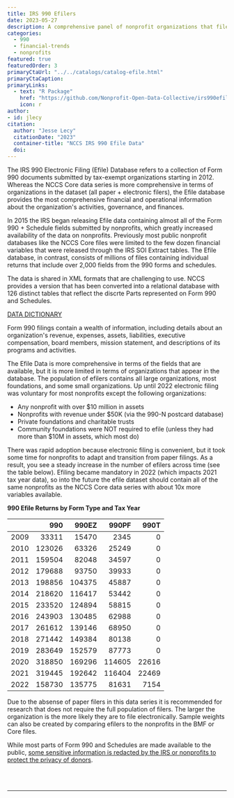 ```yaml
---
title: IRS 990 Efilers
date: 2023-05-27
description: A comprehensive panel of nonprofit organizations that file IRS form 990. 
categories:
  - 990
  - financial-trends
  - nonprofits
featured: true
featuredOrder: 3
primaryCtaUrl: "../../catalogs/catalog-efile.html"
primaryCtaCaption:
primaryLinks:
  - text: "R Package"
    href: "https://github.com/Nonprofit-Open-Data-Collective/irs990efile"
    icon: r
author:
- id: jlecy
citation: 
  author: "Jesse Lecy"
  citationDate: "2023"
  container-title: "NCCS IRS 990 Efile Data"
  doi:
---
```


The IRS 990 Electronic Filing (Efile) Database refers to a collection of Form 990 documents submitted by tax-exempt organizations starting in 2012. Whereas the NCCS Core data series is more comprehensive in terms of organizations in the dataset (all paper + electronic filers), the Efile database provides the most comprehensive financial and operational information about the organization's activities, governance, and finances.

In 2015 the IRS began releasing Efile data containing almost all of the Form 990 + Schedule fields submitted by nonprofits, which greatly increased availability of the data on nonprofits. Previously most public nonprofit databases like the NCCS Core files were limited to the few dozen financial variables that were released through the IRS SOI Extract tables. The Efile database, in contrast, consists of millions of files containing individual returns that include over 2,000 fields from the 990 forms and schedules. 

The data is shared in XML formats that are challenging to use. NCCS provides a version that has been converted into a relational database with 126 distinct tables that reflect the discrte Parts represented on Form 990 and Schedules.  

<a class="btn -tertiary " href="https://nonprofit-open-data-collective.github.io/irs990efile/data-dictionary/data-dictionary.html">
  <span>DATA DICTIONARY</span>
</a>

Form 990 filings contain a wealth of information, including details about an organization's revenue, expenses, assets, liabilities, executive compensation, board members, mission statement, and descriptions of its programs and activities. 

The Efile Data is more comprehensive in terms of the fields that are available, but it is more limited in terms of organizations that appear in the database. The population of efilers contains all large organizations, most foundations, and some small organizations. Up until 2022 electronic filing was voluntary for most nonprofits except the following organizations:  

* Any nonprofit with over $10 million in assets 
* Nonprofits with revenue under $50K (via the 990-N postcard database)
* Private foundations and charitable trusts
* Community foundations were NOT required to efile (unless they had more than $10M in assets, which most do) 

There was rapid adoption because electronic filing is convenient, but it took some time for nonprofits to adapt and transition from paper filings. As a result, you see a steady increase in the number of efilers across time (see the table below). Efiling became mandatory in 2022 (which impacts 2021 tax year data), so into the future the efile dataset should contain all of the same nonprofits as the NCCS Core data series with about 10x more variables available.   

**990 Efile Returns by Form Type and Tax Year**

|     |    990|  990EZ|  990PF|  990T|
|:----|------:|------:|------:|-----:|
|2009 |  33311|  15470|   2345|     0|
|2010 | 123026|  63326|  25249|     0|
|2011 | 159504|  82048|  34597|     0|
|2012 | 179688|  93750|  39933|     0|
|2013 | 198856| 104375|  45887|     0|
|2014 | 218620| 116417|  53442|     0|
|2015 | 233520| 124894|  58815|     0|
|2016 | 243903| 130485|  62988|     0|
|2017 | 261612| 139146|  68950|     0|
|2018 | 271442| 149384|  80138|     0|
|2019 | 283649| 152579|  87773|     0|
|2020 | 318850| 169296| 114605| 22616|
|2021 | 319445| 192642| 116404| 22469|
|2022 | 158730| 135775|  81631|  7154|

Due to the absense of paper filers in this data series it is recommended for research that does not require the full population of filers. The larger the organization is the more likely they are to file electronically. Sample weights can also be created by comparing efilers to the nonprofits in the BMF or Core files.  

While most parts of Form 990 and Schedules are made available to the public, [some sensitive information is redacted by the IRS or nonprofits to protect the privacy of donors](https://www.adlercolvin.com/blog/2015/06/08/exempt-organizations-can-redact-donor-identifying-information-from-irs-form-990-schedule-b-before-public-disclosure/). 



<br>
<br>
<hr>
<br>
<br>
